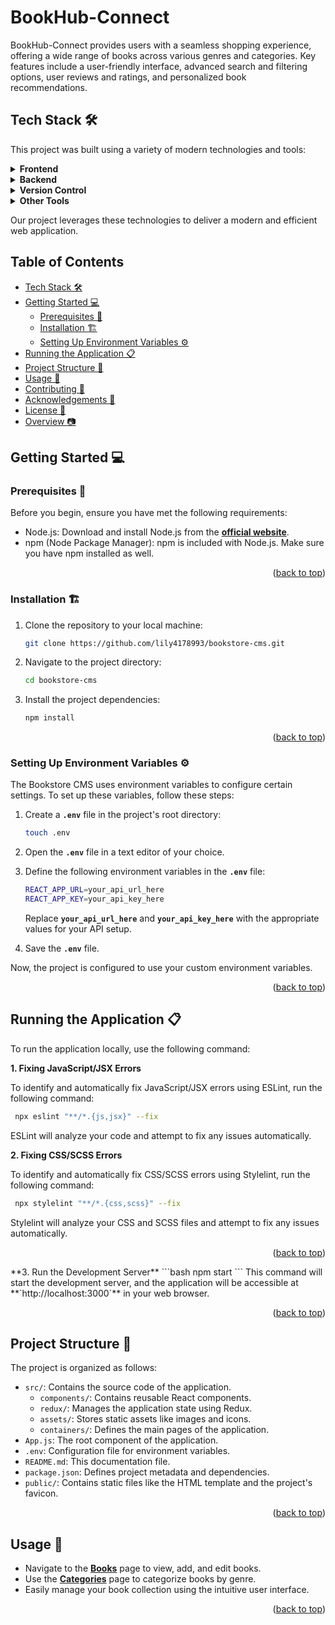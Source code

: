 <a name="readme-top"></a>

# **BookHub-Connect**
BookHub-Connect provides users with a seamless shopping experience, offering a wide range of books across various genres and categories. Key features include a user-friendly interface, advanced search and filtering options, user reviews and ratings, and personalized book recommendations.

## **Tech Stack** 🛠<a name="tech-stack"></a>

This project was built using a variety of modern technologies and tools:

<details>
  <summary><b>Frontend</b></summary>
  
  - [React](https://reactjs.org/) - A JavaScript library for building user interfaces.
  - [Redux Toolkit](https://redux-toolkit.js.org/) - State management for React applications.
  - [React Router](https://reactrouter.com/) - Routing library for React applications.
  - [Tailwind CSS](https://tailwindcss.com/) - A utility-first CSS framework.
  - [Axios](https://axios-http.com/) - A promise-based HTTP client for making requests to your API.
</details>
<details>
<summary><b>Backend</b></summary>

  - Bookstore API: The custom API created for this project.
    - [API Documentation](https://microverse.notion.site/Bookstore-API-51ea269061f849118c65c0a53e88a739): Documentation for the Bookstore API.
</details>
<details>
<summary><b>Version Control</b></summary>

  - [Git](https://git-scm.com/) - Distributed version control system.
  - [GitHub](https://github.com/) - Web-based platform for version control and collaboration.
</details>
<details>
<summary><b>Other Tools</b></summary>

  - [VS Code](https://code.visualstudio.com/) - A lightweight code editor by Microsoft.
</details>

Our project leverages these technologies to deliver a modern and efficient web application.


## **Table of Contents**

- [Tech Stack 🛠](#tech-stack)
- [Getting Started 💻](#getting-started)
  - [Prerequisites 🧱](#prerequisites)
  - [Installation 🏗️](#installation)
  - [Setting Up Environment Variables ⚙️](#setting-up-environment-variables)
- [Running the Application 📋](#running-the-application)
- [Project Structure 📗](#project-structure)
- [Usage 📂](#usage)
- [Contributing 🤝](#contributing)
- [Acknowledgements 🙏](#acknowledgments)
- [License 📝](#license)
- [Overview 📷](#overview)

## **Getting Started** 💻<a name="getting-started"></a>

### **Prerequisites** 🧱<a name="prerequisites"></a>
Before you begin, ensure you have met the following requirements:

- Node.js: Download and install Node.js from the **[official website](https://nodejs.org/)**.
- npm (Node Package Manager): npm is included with Node.js. Make sure you have npm installed as well.
<p align="right">(<a href="#readme-top">back to top</a>)</p>

### **Installation** 🏗️<a name="installation"></a>

1. Clone the repository to your local machine:
    ```bash
    git clone https://github.com/lily4178993/bookstore-cms.git
    ```
2. Navigate to the project directory:
    ```bash
    cd bookstore-cms
    ```
3. Install the project dependencies:
    ```bash
    npm install
    ```
<p align="right">(<a href="#readme-top">back to top</a>)</p>

### **Setting Up Environment Variables** ⚙️<a name="setting-up-environment-variables"></a>

The Bookstore CMS uses environment variables to configure certain settings. To set up these variables, follow these steps:

1. Create a **`.env`** file in the project's root directory:
    ```bash
    touch .env
    ```
2. Open the **`.env`** file in a text editor of your choice.

3. Define the following environment variables in the **`.env`** file:
    ```bash
    REACT_APP_URL=your_api_url_here
    REACT_APP_KEY=your_api_key_here
    ```
    Replace **`your_api_url_here`** and **`your_api_key_here`** with the appropriate values for your API setup.

4. Save the **`.env`** file.

Now, the project is configured to use your custom environment variables.
<p align="right">(<a href="#readme-top">back to top</a>)</p>

## **Running the Application** 📋<a name="running-the-application"></a>

To run the application locally, use the following command:

**1. Fixing JavaScript/JSX Errors**

To identify and automatically fix JavaScript/JSX errors using ESLint, run the following command:
  ```bash
   npx eslint "**/*.{js,jsx}" --fix
  ```
  ESLint will analyze your code and attempt to fix any issues automatically.

**2. Fixing CSS/SCSS Errors**

To identify and automatically fix CSS/SCSS errors using Stylelint, run the following command:
  ```bash
   npx stylelint "**/*.{css,scss}" --fix
  ```
  Stylelint will analyze your CSS and SCSS files and attempt to fix any issues automatically.
<p align="right">(<a href="#readme-top">back to top</a>)</p>
**3. Run the Development Server**
  ```bash
   npm start
  ```
  This command will start the development server, and the application will be accessible at **`http://localhost:3000`** in your web browser.
<p align="right">(<a href="#readme-top">back to top</a>)</p>

## **Project Structure** 📗<a name="project-structure"></a>

The project is organized as follows:

- `src/`: Contains the source code of the application.
  - `components/`: Contains reusable React components.
  - `redux/`: Manages the application state using Redux.
  - `assets/`: Stores static assets like images and icons.
  - `containers/`: Defines the main pages of the application.
- `App.js`: The root component of the application.
- `.env`: Configuration file for environment variables.
- `README.md`: This documentation file.
- `package.json`: Defines project metadata and dependencies.
- `public/`: Contains static files like the HTML template and the project's favicon.
<p align="right">(<a href="#readme-top">back to top</a>)</p>

## **Usage** 📂<a name="usage"></a>

- Navigate to the **[Books](http://localhost:3000/)** page to view, add, and edit books.
- Use the **[Categories](http://localhost:3000/categories/All)** page to categorize books by genre.
- Easily manage your book collection using the intuitive user interface.
<p align="right">(<a href="#readme-top">back to top</a>)</p>